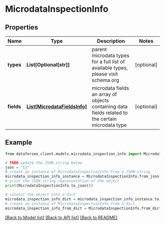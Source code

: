 # MicrodataInspectionInfo


## Properties

Name | Type | Description | Notes
------------ | ------------- | ------------- | -------------
**types** | **List[Optional[str]]** | parent microdata types for a full list of available types, please visit schema.org | [optional] 
**fields** | [**List[MicrodataFieldsInfo]**](MicrodataFieldsInfo.md) | microdata fields an array of objects containing data fields related to the certain microdata type | [optional] 

## Example

```python
from dataforseo_client.models.microdata_inspection_info import MicrodataInspectionInfo

# TODO update the JSON string below
json = "{}"
# create an instance of MicrodataInspectionInfo from a JSON string
microdata_inspection_info_instance = MicrodataInspectionInfo.from_json(json)
# print the JSON string representation of the object
print(MicrodataInspectionInfo.to_json())

# convert the object into a dict
microdata_inspection_info_dict = microdata_inspection_info_instance.to_dict()
# create an instance of MicrodataInspectionInfo from a dict
microdata_inspection_info_from_dict = MicrodataInspectionInfo.from_dict(microdata_inspection_info_dict)
```
[[Back to Model list]](../README.md#documentation-for-models) [[Back to API list]](../README.md#documentation-for-api-endpoints) [[Back to README]](../README.md)


